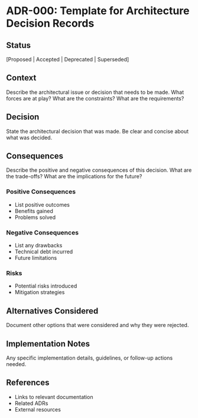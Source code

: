 # ADR-000: Template for Architecture Decision Records

## Status
[Proposed | Accepted | Deprecated | Superseded]

## Context
Describe the architectural issue or decision that needs to be made. What forces are at play? What are the constraints? What are the requirements?

## Decision
State the architectural decision that was made. Be clear and concise about what was decided.

## Consequences
Describe the positive and negative consequences of this decision. What are the trade-offs? What are the implications for the future?

### Positive Consequences
- List positive outcomes
- Benefits gained
- Problems solved

### Negative Consequences  
- List any drawbacks
- Technical debt incurred
- Future limitations

### Risks
- Potential risks introduced
- Mitigation strategies

## Alternatives Considered
Document other options that were considered and why they were rejected.

## Implementation Notes
Any specific implementation details, guidelines, or follow-up actions needed.

## References
- Links to relevant documentation
- Related ADRs
- External resources